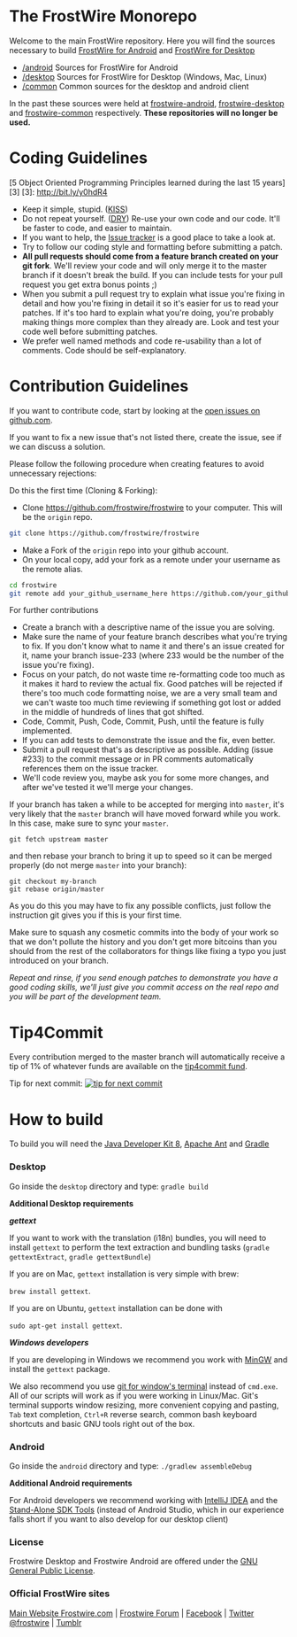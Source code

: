 # The FrostWire Monorepo

Welcome to the main FrostWire repository. 
Here you will find the sources necessary to build [FrostWire for Android](http://www.frostwire.com/android/?from=github) and [FrostWire for Desktop](http://www.frostwire.com/downloads/?from=github)

 * [/android](https://github.com/frostwire/frostwire/tree/master/android) Sources for FrostWire for Android
 * [/desktop](https://github.com/frostwire/frostwire/tree/master/desktop) Sources for FrostWire for Desktop (Windows, Mac, Linux)
 * [/common](https://github.com/frostwire/frostwire/tree/master/common) Common sources for the desktop and android client

In the past these sources were held at [frostwire-android](https://github.com/frostwire/frostwire-android), 
[frostwire-desktop](https://github.com/frostwire/frostwire-desktop) and [frostwire-common](https://github.com/frostwire/frostwire-common) respectively.
**These repositories will no longer be used.**

# Coding Guidelines

[5 Object Oriented Programming Principles learned during the last 15 years][3]
[3]: <http://bit.ly/y0hdR4>

* Keep it simple, stupid. ([KISS](https://en.wikipedia.org/wiki/KISS_principle))
* Do not repeat yourself. ([DRY](https://en.wikipedia.org/wiki/Don%27t_repeat_yourself)) Re-use your own code and our code. It'll be faster to code, and easier to maintain.
* If you want to help, the [Issue tracker](https://github.com/frostwire/frostwire/issues) is a good place to take a look at.
* Try to follow our coding style and formatting before submitting a patch.
* **All pull requests should come from a feature branch created on your git fork**. We'll review your code and will only merge it to the master branch if it doesn't break the build. If you can include tests for your pull request you get extra bonus points ;)
* When you submit a pull request try to explain what issue you're fixing in detail and how you're fixing in detail it so it's easier for us to read your patches. If it's too hard to explain what you're doing, you're probably making things more complex than they already are. Look and test your code well before submitting patches.
* We prefer well named methods and code re-usability than a lot of comments. Code should be self-explanatory.


# Contribution Guidelines

If you want to contribute code, start by looking at the [open issues on github.com](https://github.com/frostwire/frostwire/issues).

If you want to fix a new issue that's not listed there, create the issue, see if
we can discuss a solution.

Please follow the following procedure when creating features to avoid unnecessary rejections:

Do this the first time (Cloning & Forking):
* Clone https://github.com/frostwire/frostwire to your computer. This will be the `origin` repo. 
```bash
git clone https://github.com/frostwire/frostwire
```
* Make a Fork of the `origin` repo into your github account.
* On your local copy, add your fork as a remote under your username as the remote alias.
```bash
cd frostwire
git remote add your_github_username_here https://github.com/your_github_username_here/frostwire
```

For further contributions
* Create a branch with a descriptive name of the issue you are solving.
* Make sure the name of your feature branch describes what you're trying to fix. If you don't know what to name it and there's an issue created for it, name your branch issue-233 (where 233 would be the number of the issue you're fixing).
* Focus on your patch, do not waste time re-formatting code too much as it makes it hard
  to review the actual fix. Good patches will be rejected if there's too much code formatting
  noise, we are a very small team and we can't waste too much time reviewing if something
  got lost or added in the middle of hundreds of lines that got shifted.
* Code, Commit, Push, Code, Commit, Push, until the feature is fully implemented.
* If you can add tests to demonstrate the issue and the fix, even better.
* Submit a pull request that's as descriptive as possible. Adding (issue #233) to the commit message or in PR comments automatically references them on the issue tracker.
* We'll code review you, maybe ask you for some more changes, and after we've tested it we'll merge your changes.

If your branch has taken a while to be accepted for merging into `master`, it's very likely that the `master` branch will have moved forward while you work. In this case, make sure to sync your `master`.

    git fetch upstream master

and then rebase your branch to bring it up to speed so it can be merged properly (do not merge `master` into your branch):

    git checkout my-branch
    git rebase origin/master

As you do this you may have to fix any possible conflicts, just follow the instruction git gives you if this is your first time.

Make sure to squash any cosmetic commits into the body of your work so that we don't pollute the history and you don't get more bitcoins than you should from the rest of the collaborators for things like fixing a typo you just introduced on your branch.

_Repeat and rinse, if you send enough patches to demonstrate you have a good
coding skills, we'll just give you commit access on the real repo and you will
be part of the development team._

# Tip4Commit

Every contribution merged to the master branch will automatically receive a tip of 1% of whatever funds are available on the [tip4commit fund](https://tip4commit.com/github/frostwire/frostwire).

Tip for next commit: [![tip for next commit](https://tip4commit.com/projects/43144.svg)](https://tip4commit.com/github/frostwire/frostwire)

# How to build

To build you will need the [Java Developer Kit 8](http://www.oracle.com/technetwork/java/javase/downloads/jdk8-downloads-2133151.html), [Apache Ant](http://ant.apache.org/) and [Gradle](http://gradle.org/)

### Desktop
Go inside the `desktop` directory and type:
`gradle build`

**Additional Desktop requirements**

***gettext***

If you want to work with the translation (i18n) bundles, you will need to install `gettext` to perform the text extraction and bundling tasks (`gradle gettextExtract`, `gradle gettextBundle`)

If you are on Mac, `gettext` installation is very simple with brew: 

`brew install gettext`.

If you are on Ubuntu, `gettext` installation can be done with 

`sudo apt-get install gettext`.


***Windows developers***

If you are developing in Windows we recommend you work with [MinGW](https://sourceforge.net/projects/mingw/files/) and install the `gettext` package. 

We also recommend you use [git for window's terminal](https://git-scm.com/download/win) instead of `cmd.exe`. All of our scripts will work as if you were working in Linux/Mac. Git's terminal supports window resizing, more convenient copying and pasting, `Tab` text completion, `Ctrl+R` reverse search, common bash keyboard shortcuts and basic GNU tools right out of the box.

### Android
Go inside the `android` directory and type:
`./gradlew assembleDebug`

**Additional Android requirements**

For Android developers we recommend working with [IntelliJ IDEA](https://www.jetbrains.com/idea/download/) and the [Stand-Alone SDK Tools](http://developer.android.com/sdk/index.html#Other) (instead of Android Studio, which in our experience falls short if you want to also develop for our desktop client)

### License

Frostwire Desktop and Frostwire Android are offered under the [GNU General Public License](http://www.gnu.org/copyleft/gpl.html).


### Official FrostWire sites

[Main Website Frostwire.com](http://www.frostwire.com) |
[Frostwire Forum](http://forum.frostwire.com) |
[Facebook](http://www.facebook.com/FrostWireOfficial) |
[Twitter @frostwire](https://twitter.com/frostwire) |
[Tumblr](http://tumblr.frostwire.com)
